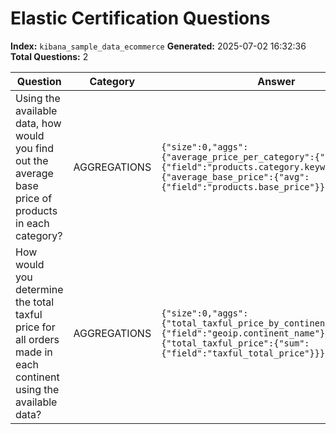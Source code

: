 # Elastic Certification Questions

**Index:** `kibana_sample_data_ecommerce`
**Generated:** 2025-07-02 16:32:36
**Total Questions:** 2

| Question | Category | Answer |
|----------|----------|--------|
| Using the available data, how would you find out the average base price of products in each category? | AGGREGATIONS | `{"size":0,"aggs":{"average_price_per_category":{"terms":{"field":"products.category.keyword"},"aggs":{"average_base_price":{"avg":{"field":"products.base_price"}}}}}}` |
| How would you determine the total taxful price for all orders made in each continent using the available data? | AGGREGATIONS | `{"size":0,"aggs":{"total_taxful_price_by_continent":{"terms":{"field":"geoip.continent_name"},"aggs":{"total_taxful_price":{"sum":{"field":"taxful_total_price"}}}}}}` |
